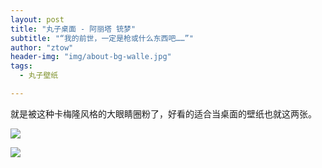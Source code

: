 ```yaml
---
layout: post
title: "丸子桌面 - 阿丽塔 铳梦"
subtitle: "“我的前世，一定是枪或什么东西吧……”"
author: "ztow"
header-img: "img/about-bg-walle.jpg"
tags:
  - 丸子壁纸

---
```


就是被这种卡梅隆风格的大眼睛圈粉了，好看的适合当桌面的壁纸也就这两张。

![][image-1]

![][image-2]

[image-1]:	/img/post-img-Alita1.jpg
[image-2]:	/img/post-img-Alita2.jpg
